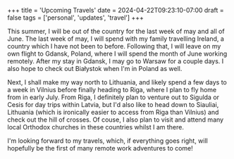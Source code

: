 +++
title = 'Upcoming Travels'
date = 2024-04-22T09:23:10-07:00
draft = false
tags = ['personal', 'updates', 'travel']
+++

This summer, I will be out of the country for the last week of may and all of June. 
The last week of may, I will spend with my family travelling Ireland, a country which I have not been to before.
Following that, I will leave on my own flight to Gdansk, Poland, where I will spend the month of June working remotely.
After my stay in Gdansk, I may go to Warsaw for a couple days. I also hope to check out Białystok when I'm in Poland as well. 

Next, I shall make my way north to Lithuania, and likely spend a few days to a week in Vilnius before finally heading to Riga, where I plan to fly home from in early July. From Riga, I definitely plan to venture out to Sigulda or Cesis for
day trips within Latvia, but I'd also like to head down to Siauliai, Lithuania (which is ironically easier to access from Riga than Vilnius) and
check out the hill of crosses. Of couse, I also plan to visit and attend many local Orthodox churches in these countries whilst I am there.

I'm looking forward to my travels, which, if everything goes right, will hopefully be the first of many remote work adventures to come!
